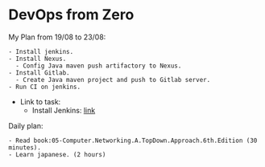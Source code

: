 # DevOps from Zero

My Plan from 19/08 to 23/08:
```
- Install jenkins.
- Install Nexus.
  - Config Java maven push artifactory to Nexus.
- Install Gitlab.
  - Create Java maven project and push to Gitlab server.
- Run CI on jenkins.
```
- Link to task:
  - Install Jenkins: [link](DuongHX/Install-Jenkins)

Daily plan:
```
- Read book:05-Computer.Networking.A.TopDown.Approach.6th.Edition (30 minutes).
- Learn japanese. (2 hours)
```
